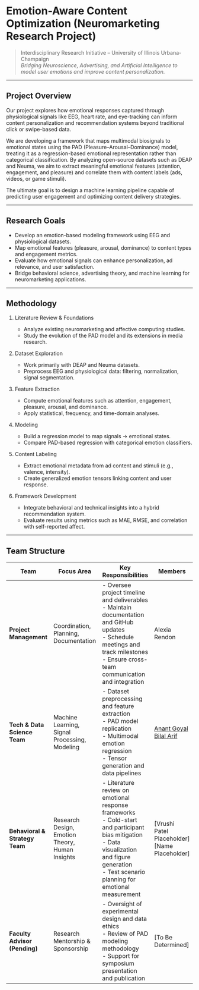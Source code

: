 # Emotion-Aware Content Optimization (Neuromarketing Research Project)

> Interdisciplinary Research Initiative – University of Illinois Urbana-Champaign  
> *Bridging Neuroscience, Advertising, and Artificial Intelligence to model user emotions and improve content personalization.*

---

## Project Overview

Our project explores how emotional responses captured through physiological signals like EEG, heart rate, and eye-tracking can inform content personalization and recommendation systems beyond traditional click or swipe-based data.

We are developing a framework that maps multimodal biosignals to emotional states using the PAD (Pleasure–Arousal–Dominance) model, treating it as a regression-based emotional representation rather than categorical classification. By analyzing open-source datasets such as DEAP and Neuma, we aim to extract meaningful emotional features (attention, engagement, and pleasure) and correlate them with content labels (ads, videos, or game stimuli).

The ultimate goal is to design a machine learning pipeline capable of predicting user engagement and optimizing content delivery strategies.

---

## Research Goals

- Develop an emotion-based modeling framework using EEG and physiological datasets.
- Map emotional features (pleasure, arousal, dominance) to content types and engagement metrics.
- Evaluate how emotional signals can enhance personalization, ad relevance, and user satisfaction.
- Bridge behavioral science, advertising theory, and machine learning for neuromarketing applications.

---

## Methodology

1. Literature Review & Foundations
   - Analyze existing neuromarketing and affective computing studies.
   - Study the evolution of the PAD model and its extensions in media research.

2. Dataset Exploration
   - Work primarily with DEAP and Neuma datasets.
   - Preprocess EEG and physiological data: filtering, normalization, signal segmentation.

3. Feature Extraction
   - Compute emotional features such as attention, engagement, pleasure, arousal, and dominance.
   - Apply statistical, frequency, and time-domain analyses.

4. Modeling
   - Build a regression model to map signals → emotional states.
   - Compare PAD-based regression with categorical emotion classifiers.

5. Content Labeling
   - Extract emotional metadata from ad content and stimuli (e.g., valence, intensity).
   - Create generalized emotion tensors linking content and user response.

6. Framework Development
   - Integrate behavioral and technical insights into a hybrid recommendation system.
   - Evaluate results using metrics such as MAE, RMSE, and correlation with self-reported affect.

---

## Team Structure

| Team | Focus Area | Key Responsibilities | Members |
|------|-------------|----------------------|----------|
| **Project Management** | Coordination, Planning, Documentation | - Oversee project timeline and deliverables<br>- Maintain documentation and GitHub updates<br>- Schedule meetings and track milestones<br>- Ensure cross-team communication and integration | Alexia Rendon |
| **Tech & Data Science Team** | Machine Learning, Signal Processing, Modeling | - Dataset preprocessing and feature extraction<br>- PAD model replication<br>- Multimodal emotion regression<br>- Tensor generation and data pipelines | [Anant Goyal](https://github.com/anant248)<br> [Bilal Arif](https://github.com/bilalarif3197) |
| **Behavioral & Strategy Team** | Research Design, Emotion Theory, Human Insights | - Literature review on emotional response frameworks<br>- Cold-start and participant bias mitigation<br>- Data visualization and figure generation<br>- Test scenario planning for emotional measurement | [Vrushi Patel Placeholder]<br>[Name Placeholder] |
| **Faculty Advisor (Pending)** | Research Mentorship & Sponsorship | - Oversight of experimental design and data ethics<br>- Review of PAD modeling methodology<br>- Support for symposium presentation and publication | [To Be Determined] |


